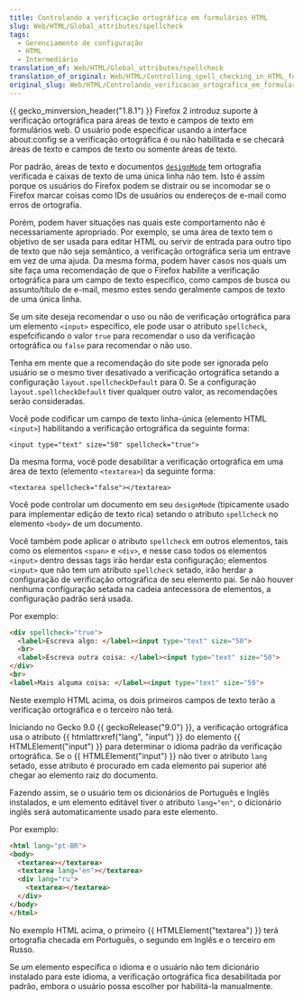 ```yaml
---
title: Controlando a verificação ortográfica em formulários HTML
slug: Web/HTML/Global_attributes/spellcheck
tags:
  - Gerenciamento de configuração
  - HTML
  - Intermediário
translation_of: Web/HTML/Global_attributes/spellcheck
translation_of_original: Web/HTML/Controlling_spell_checking_in_HTML_forms
original_slug: Web/HTML/Controlando_verificacao_ortografica_em_formularios_HTML
---
```

{{ gecko_minversion_header("1.8.1") }} Firefox 2 introduz suporte à verificação ortográfica para áreas de texto e campos de texto em formulários web. O usuário pode especificar usando a interface about:config se a verificação ortográfica é ou não habilitada e se checará áreas de texto e campos de texto ou somente áreas de texto.

Por padrão, áreas de texto e documentos [`designMode`](/pt-BR/docs/Web/API/Document/designMode) tem ortografia verificada e caixas de texto de uma única linha não tem. Isto é assim porque os usuários do Firefox podem se distrair ou se incomodar se o Firefox marcar coisas como IDs de usuários ou endereços de e-mail como erros de ortografia.

Porém, podem haver situações nas quais este comportamento não é necessariamente apropriado. Por exemplo, se uma área de texto tem o objetivo de ser usada para editar HTML ou servir de entrada para outro tipo de texto que não seja semântico, a verificação ortográfica seria um entrave em vez de uma ajuda. Da mesma forma, podem haver casos nos quais um site faça uma recomendação de que o Firefox habilite a verificação ortográfica para um campo de texto específico, como campos de busca ou assunto/título de e-mail, mesmo estes sendo geralmente campos de texto de uma única linha.

Se um site deseja recomendar o uso ou não de verificação ortográfica para um elemento `<input>` específico, ele pode usar o atributo `spellcheck`, espefcificando o valor `true` para recomendar o uso da verificação ortográfica ou `false` para recomendar o não uso.

Tenha em mente que a recomendação do site pode ser ignorada pelo usuário se o mesmo tiver desativado a verificação ortográfica setando a configuração `layout.spellcheckDefault` para 0. Se a configuração `layout.spellcheckDefault` tiver qualquer outro valor, as recomendações serão consideradas.

Você pode codificar um campo de texto linha-única (elemento HTML `<input>`) habilitando a verificação ortográfica da seguinte forma:

```
<input type="text" size="50" spellcheck="true">
```

Da mesma forma, você pode desabilitar a verificação ortográfica em uma área de texto (elemento `<textarea>`) da seguinte forma:

```
<textarea spellcheck="false"></textarea>
```

Você pode controlar um documento em seu `designMode` (tipicamente usado para implementar edição de texto rica) setando o atributo `spellcheck` no elemento `<body>` de um documento.

Você também pode aplicar o atributo `spellcheck` em outros elementos, tais como os elementos `<span>` e `<div>`, e nesse caso todos os elementos `<input>` dentro dessas tags irão herdar esta configuração; elementos `<input>` que não tem um atributo `spellcheck` setado, irão herdar a configuração de verificação ortográfica de seu elemento pai. Se não houver nenhuma configuração setada na cadeia antecessora de elementos, a configuração padrão será usada.

Por exemplo:

```html
<div spellcheck="true">
  <label>Escreva algo: </label><input type="text" size="50">
  <br>
  <label>Escreva outra coisa: </label><input type="text" size="50">
</div>
<br>
<label>Mais alguma coisa: </label><input type="text" size="50">
```

Neste exemplo HTML acima, os dois primeiros campos de texto terão a verificação ortográfica e o terceiro não terá.

Iniciando no Gecko 9.0 {{ geckoRelease("9.0") }}, a verificação ortográfica usa o atributo {{ htmlattrxref("lang", "input") }} do elemento {{ HTMLElement("input") }} para determinar o idioma padrão da verificação ortográfica. Se o {{ HTMLElement("input") }} não tiver o atributo `lang` setado, esse atributo é procurado em cada elemento pai superior até chegar ao elemento raiz do documento.

Fazendo assim, se o usuário tem os dicionários de Português e Inglês instalados, e um elemento editável tiver o atributo `lang="en"`, o dicionário inglês será automaticamente usado para este elemento.

Por exemplo:

```html
<html lang="pt-BR">
<body>
  <textarea></textarea>
  <textarea lang="en"></textarea>
  <div lang="ru">
    <textarea></textarea>
  </div>
</body>
</html>
```

No exemplo HTML acima, o primeiro {{ HTMLElement("textarea") }} terá ortografia checada em Português, o segundo em Inglês e o terceiro em Russo.

Se um elemento especifica o idioma e o usuário não tem dicionário instalado para este idioma, a verificação ortográfica fica desabilitada por padrão, embora o usuário possa escolher por habilitá-la manualmente.
